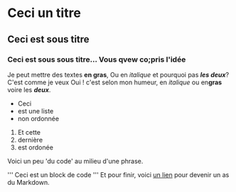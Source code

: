 # Ceci un titre
## Ceci est sous titre
### Ceci est sous sous titre... Vous qvew co;pris l'idée 

Je peut mettre des textes **en gras**,
Ou en *italique* et pourquoi pas ***les deux***? C'est comme je veux
Oui ! c'est selon mon humeur, en *italique* ou en**gras** voire les ***deux***.

- Ceci
- est une liste
- non ordonnée 
1. Et cette
2. dernière
3. est ordonée


Voici un peu 'du code' au milieu d'une phrase.

'''
Ceci est un block de code
'''
Et pour finir, voici [un lien](http://guides.com./features/mastering-markdown/) pour devenir un as du Markdown.
